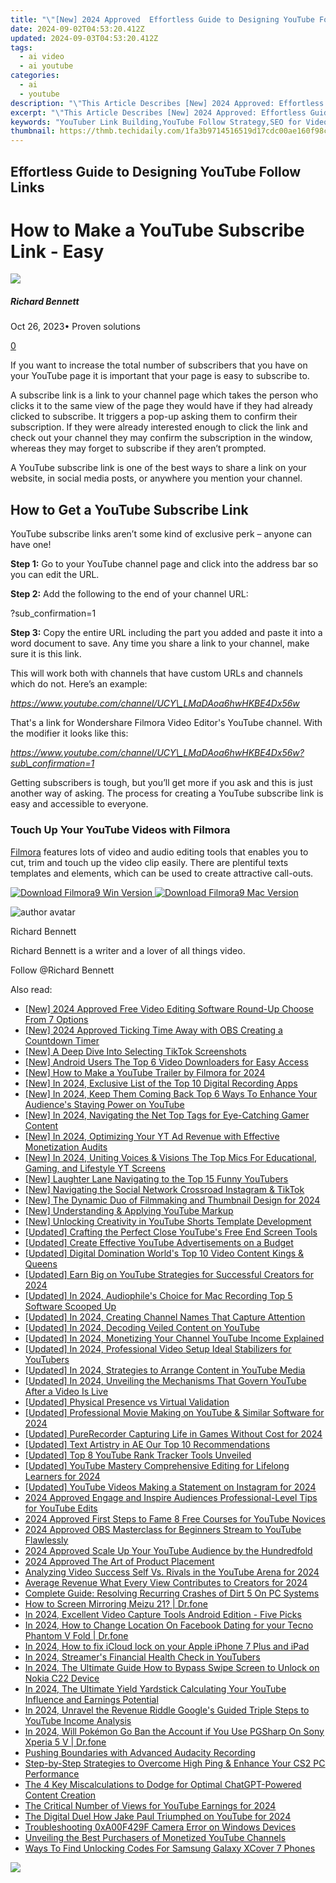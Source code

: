 ```yaml
---
title: "\"[New] 2024 Approved  Effortless Guide to Designing YouTube Follow Links\""
date: 2024-09-02T04:53:20.412Z
updated: 2024-09-03T04:53:20.412Z
tags:
  - ai video
  - ai youtube
categories:
  - ai
  - youtube
description: "\"This Article Describes [New] 2024 Approved: Effortless Guide to Designing YouTube Follow Links\""
excerpt: "\"This Article Describes [New] 2024 Approved: Effortless Guide to Designing YouTube Follow Links\""
keywords: "YouTuber Link Building,YouTube Follow Strategy,SEO for Video Platforms,Easy Follow Link Design,Digital Marketing Tips,Social Media Connectivity,Content Engagement Boost,YouTuber Link Building,YouTube Follow Strategy,SEO for Video Platforms,Easy Follow Link Design,Digital Marketing Tips,Social Media Connectivity,Content Engagement Boost"
thumbnail: https://thmb.techidaily.com/1fa3b9714516519d17cdc00ae160f98cb4b200553b264310d7d2980b9ce91d3e.jpg
---
```


## Effortless Guide to Designing YouTube Follow Links

# How to Make a YouTube Subscribe Link - Easy

![](https://images.wondershare.com/filmora/article-images/richard-bennett.jpg)

##### Richard Bennett

 Oct 26, 2023• Proven solutions

[0](#commentsBoxSeoTemplate)

If you want to increase the total number of subscribers that you have on your YouTube page it is important that your page is easy to subscribe to.

A subscribe link is a link to your channel page which takes the person who clicks it to the same view of the page they would have if they had already clicked to subscribe. It triggers a pop-up asking them to confirm their subscription. If they were already interested enough to click the link and check out your channel they may confirm the subscription in the window, whereas they may forget to subscribe if they aren’t prompted.

A YouTube subscribe link is one of the best ways to share a link on your website, in social media posts, or anywhere you mention your channel.

## How to Get a YouTube Subscribe Link

YouTube subscribe links aren’t some kind of exclusive perk – anyone can have one!

**Step 1:** Go to your YouTube channel page and click into the address bar so you can edit the URL.

**Step 2:** Add the following to the end of your channel URL:

?sub\_confirmation=1

**Step 3:** Copy the entire URL including the part you added and paste it into a word document to save. Any time you share a link to your channel, make sure it is this link.

This will work both with channels that have custom URLs and channels which do not. Here’s an example:

_<https://www.youtube.com/channel/UCY\_LMaDAoa6hwHKBE4Dx56w>_

That's a link for Wondershare Filmora Video Editor's YouTube channel. With the modifier it looks like this:

_<https://www.youtube.com/channel/UCY\_LMaDAoa6hwHKBE4Dx56w?sub\_confirmation=1>_

Getting subscribers is tough, but you’ll get more if you ask and this is just another way of asking. The process for creating a YouTube subscribe link is easy and accessible to everyone.

### Touch Up Your YouTube Videos with Filmora

[Filmora](https://tools.techidaily.com/wondershare/filmora/download/) features lots of video and audio editing tools that enables you to cut, trim and touch up the video clip easily. There are plentiful texts templates and elements, which can be used to create attractive call-outs.

[![Download Filmora9 Win Version](https://images.wondershare.com/filmora/guide/download-btn-win.jpg) ](https://tools.techidaily.com/wondershare/filmora/download/) [![Download Filmora9 Mac Version](https://images.wondershare.com/filmora/guide/download-btn-mac.jpg) ](https://tools.techidaily.com/wondershare/filmora/download/)

![author avatar](https://images.wondershare.com/filmora/article-images/richard-bennett.jpg)

Richard Bennett

Richard Bennett is a writer and a lover of all things video.

Follow @Richard Bennett


<ins class="adsbygoogle"
     style="display:block"
     data-ad-format="autorelaxed"
     data-ad-client="ca-pub-7571918770474297"
     data-ad-slot="1223367746"></ins>



<ins class="adsbygoogle"
     style="display:block"
     data-ad-client="ca-pub-7571918770474297"
     data-ad-slot="8358498916"
     data-ad-format="auto"
     data-full-width-responsive="true"></ins>





<span class="atpl-alsoreadstyle">Also read:</span>
<div><ul>
<li><a href="https://eaxpv-info.techidaily.com/new-2024-approved-free-video-editing-software-round-up-choose-from-7-options/"><u>[New] 2024 Approved  Free Video Editing Software Round-Up  Choose From 7 Options</u></a></li>
<li><a href="https://screen-video-capture.techidaily.com/new-2024-approved-ticking-time-away-with-obs-creating-a-countdown-timer/"><u>[New] 2024 Approved  Ticking Time Away with OBS  Creating a Countdown Timer</u></a></li>
<li><a href="https://extra-resources.techidaily.com/new-a-deep-dive-into-selecting-tiktok-screenshots/"><u>[New] A Deep Dive Into Selecting TikTok Screenshots</u></a></li>
<li><a href="https://youtube-data.techidaily.com/ndroid-users-the-top-6-video-downloaders-for-easy-access/"><u>[New] Android Users  The Top 6 Video Downloaders for Easy Access</u></a></li>
<li><a href="https://youtube-data.techidaily.com/ow-to-make-a-youtube-trailer-by-filmora-for-2024/"><u>[New] How to Make a YouTube Trailer by Filmora for 2024</u></a></li>
<li><a href="https://youtube-data.techidaily.com/n-2024-exclusive-list-of-the-top-10-digital-recording-apps/"><u>[New] In 2024, Exclusive List of the Top 10 Digital Recording Apps</u></a></li>
<li><a href="https://youtube-data.techidaily.com/n-2024-keep-them-coming-back-top-6-ways-to-enhance-your-audiences-staying-power-on-youtube/"><u>[New] In 2024, Keep Them Coming Back  Top 6 Ways To Enhance Your Audience's Staying Power on YouTube</u></a></li>
<li><a href="https://youtube-data.techidaily.com/n-2024-navigating-the-net-top-tags-for-eye-catching-gamer-content/"><u>[New] In 2024, Navigating the Net  Top Tags for Eye-Catching Gamer Content</u></a></li>
<li><a href="https://youtube-data.techidaily.com/n-2024-optimizing-your-yt-ad-revenue-with-effective-monetization-audits/"><u>[New] In 2024, Optimizing Your YT Ad Revenue with Effective Monetization Audits</u></a></li>
<li><a href="https://youtube-data.techidaily.com/n-2024-uniting-voices-and-visions-the-top-mics-for-educational-gaming-and-lifestyle-yt-screens/"><u>[New] In 2024, Uniting Voices & Visions  The Top Mics For Educational, Gaming, and Lifestyle YT Screens</u></a></li>
<li><a href="https://youtube-data.techidaily.com/aughter-lane-navigating-to-the-top-15-funny-youtubers/"><u>[New] Laughter Lane  Navigating to the Top 15 Funny YouTubers</u></a></li>
<li><a href="https://extra-approaches.techidaily.com/new-navigating-the-social-network-crossroad-instagram-and-tiktok/"><u>[New] Navigating the Social Network Crossroad  Instagram & TikTok</u></a></li>
<li><a href="https://youtube-data.techidaily.com/he-dynamic-duo-of-filmmaking-and-thumbnail-design-for-2024/"><u>[New] The Dynamic Duo of Filmmaking and Thumbnail Design for 2024</u></a></li>
<li><a href="https://youtube-data.techidaily.com/nderstanding-and-applying-youtube-markup/"><u>[New] Understanding & Applying YouTube Markup</u></a></li>
<li><a href="https://youtube-data.techidaily.com/nlocking-creativity-in-youtube-shorts-template-development/"><u>[New] Unlocking Creativity in YouTube Shorts Template Development</u></a></li>
<li><a href="https://youtube-data.techidaily.com/ed-crafting-the-perfect-close-youtubes-free-end-screen-tools/"><u>[Updated] Crafting the Perfect Close  YouTube's Free End Screen Tools</u></a></li>
<li><a href="https://youtube-data.techidaily.com/ed-create-effective-youtube-advertisements-on-a-budget/"><u>[Updated] Create Effective YouTube Advertisements on a Budget</u></a></li>
<li><a href="https://youtube-data.techidaily.com/ed-digital-domination-worlds-top-10-video-content-kings-and-queens/"><u>[Updated] Digital Domination  World's Top 10 Video Content Kings & Queens</u></a></li>
<li><a href="https://youtube-data.techidaily.com/ed-earn-big-on-youtube-strategies-for-successful-creators-for-2024/"><u>[Updated] Earn Big on YouTube  Strategies for Successful Creators for 2024</u></a></li>
<li><a href="https://screen-activity-recording.techidaily.com/updated-in-2024-audiophiles-choice-for-mac-recording-top-5-software-scooped-up/"><u>[Updated] In 2024, Audiophile's Choice for Mac Recording  Top 5 Software Scooped Up</u></a></li>
<li><a href="https://youtube-data.techidaily.com/ed-in-2024-creating-channel-names-that-capture-attention/"><u>[Updated] In 2024, Creating Channel Names That Capture Attention</u></a></li>
<li><a href="https://youtube-data.techidaily.com/ed-in-2024-decoding-veiled-content-on-youtube/"><u>[Updated] In 2024, Decoding Veiled Content on YouTube</u></a></li>
<li><a href="https://youtube-data.techidaily.com/ed-in-2024-monetizing-your-channel-youtube-income-explained/"><u>[Updated] In 2024, Monetizing Your Channel  YouTube Income Explained</u></a></li>
<li><a href="https://youtube-data.techidaily.com/ed-in-2024-professional-video-setup-ideal-stabilizers-for-youtubers/"><u>[Updated] In 2024, Professional Video Setup  Ideal Stabilizers for YouTubers</u></a></li>
<li><a href="https://youtube-data.techidaily.com/ed-in-2024-strategies-to-arrange-content-in-youtube-media/"><u>[Updated] In 2024, Strategies to Arrange Content in YouTube Media</u></a></li>
<li><a href="https://youtube-data.techidaily.com/ed-in-2024-unveiling-the-mechanisms-that-govern-youtube-after-a-video-is-live/"><u>[Updated] In 2024, Unveiling the Mechanisms That Govern YouTube After a Video Is Live</u></a></li>
<li><a href="https://extra-skills.techidaily.com/updated-physical-presence-vs-virtual-validation/"><u>[Updated] Physical Presence vs Virtual Validation</u></a></li>
<li><a href="https://youtube-data.techidaily.com/ed-professional-movie-making-on-youtube-and-similar-software-for-2024/"><u>[Updated] Professional Movie Making on YouTube & Similar Software for 2024</u></a></li>
<li><a href="https://screen-sharing-recording.techidaily.com/updated-purerecorder-capturing-life-in-games-without-cost-for-2024/"><u>[Updated] PureRecorder  Capturing Life in Games Without Cost for 2024</u></a></li>
<li><a href="https://some-approaches.techidaily.com/updated-text-artistry-in-ae-our-top-10-recommendations/"><u>[Updated] Text Artistry in AE  Our Top 10 Recommendations</u></a></li>
<li><a href="https://youtube-data.techidaily.com/ed-top-8-youtube-rank-tracker-tools-unveiled/"><u>[Updated] Top 8 YouTube Rank Tracker Tools Unveiled</u></a></li>
<li><a href="https://youtube-data.techidaily.com/ed-youtube-mastery-comprehensive-editing-for-lifelong-learners-for-2024/"><u>[Updated] YouTube Mastery  Comprehensive Editing for Lifelong Learners for 2024</u></a></li>
<li><a href="https://youtube-data.techidaily.com/ed-youtube-videos-making-a-statement-on-instagram-for-2024/"><u>[Updated] YouTube Videos  Making a Statement on Instagram for 2024</u></a></li>
<li><a href="https://youtube-data.techidaily.com/approved-engage-and-inspire-audiences-professional-level-tips-for-youtube-edits/"><u>2024 Approved  Engage and Inspire Audiences  Professional-Level Tips for YouTube Edits</u></a></li>
<li><a href="https://youtube-data.techidaily.com/approved-first-steps-to-fame-8-free-courses-for-youtube-novices/"><u>2024 Approved  First Steps to Fame  8 Free Courses for YouTube Novices</u></a></li>
<li><a href="https://youtube-data.techidaily.com/approved-obs-masterclass-for-beginners-stream-to-youtube-flawlessly/"><u>2024 Approved  OBS Masterclass for Beginners  Stream to YouTube Flawlessly</u></a></li>
<li><a href="https://youtube-data.techidaily.com/approved-scale-up-your-youtube-audience-by-the-hundredfold/"><u>2024 Approved  Scale Up Your YouTube Audience by the Hundredfold</u></a></li>
<li><a href="https://some-tips.techidaily.com/2024-approved-the-art-of-product-placement/"><u>2024 Approved  The Art of Product Placement</u></a></li>
<li><a href="https://youtube-data.techidaily.com/zing-video-success-self-vs-rivals-in-the-youtube-arena-for-2024/"><u>Analyzing Video Success  Self Vs. Rivals in the YouTube Arena for 2024</u></a></li>
<li><a href="https://youtube-data.techidaily.com/ge-revenue-what-every-view-contributes-to-creators-for-2024/"><u>Average Revenue  What Every View Contributes to Creators for 2024</u></a></li>
<li><a href="https://win-solutions.techidaily.com/complete-guide-resolving-recurring-crashes-of-dirt-5-on-pc-systems/"><u>Complete Guide: Resolving Recurring Crashes of Dirt 5 On PC Systems</u></a></li>
<li><a href="https://screen-mirror.techidaily.com/how-to-screen-mirroring-meizu-21-drfone-by-drfone-android/"><u>How to Screen Mirroring Meizu 21? | Dr.fone</u></a></li>
<li><a href="https://screen-recording.techidaily.com/in-2024-excellent-video-capture-tools-android-edition-five-picks/"><u>In 2024, Excellent Video Capture Tools  Android Edition - Five Picks</u></a></li>
<li><a href="https://fix-guide.techidaily.com/in-2024-how-to-change-location-on-facebook-dating-for-your-tecno-phantom-v-fold-drfone-by-drfone-virtual-android/"><u>In 2024, How to Change Location On Facebook Dating for your Tecno Phantom V Fold | Dr.fone</u></a></li>
<li><a href="https://activate-lock.techidaily.com/in-2024-how-to-fix-icloud-lock-on-your-apple-iphone-7-plus-and-ipad-by-drfone-ios/"><u>In 2024, How to fix iCloud lock on your Apple iPhone 7 Plus and iPad</u></a></li>
<li><a href="https://youtube-data.techidaily.com/24-streamers-financial-health-check-in-youtubers/"><u>In 2024, Streamer's Financial Health Check in YouTubers</u></a></li>
<li><a href="https://easy-unlock-android.techidaily.com/in-2024-the-ultimate-guide-how-to-bypass-swipe-screen-to-unlock-on-nokia-c22-device-by-drfone-android/"><u>In 2024, The Ultimate Guide How to Bypass Swipe Screen to Unlock on Nokia C22 Device</u></a></li>
<li><a href="https://youtube-data.techidaily.com/24-the-ultimate-yield-yardstick-calculating-your-youtube-influence-and-earnings-potential/"><u>In 2024, The Ultimate Yield Yardstick  Calculating Your YouTube Influence and Earnings Potential</u></a></li>
<li><a href="https://youtube-data.techidaily.com/24-unravel-the-revenue-riddle-googles-guided-triple-steps-to-youtube-income-analysis/"><u>In 2024, Unravel the Revenue Riddle  Google's Guided Triple Steps to YouTube Income Analysis</u></a></li>
<li><a href="https://android-pokemon-go.techidaily.com/in-2024-will-pokemon-go-ban-the-account-if-you-use-pgsharp-on-sony-xperia-5-v-drfone-by-drfone-virtual-android/"><u>In 2024, Will Pokémon Go Ban the Account if You Use PGSharp On Sony Xperia 5 V | Dr.fone</u></a></li>
<li><a href="https://extra-lessons.techidaily.com/pushing-boundaries-with-advanced-audacity-recording/"><u>Pushing Boundaries with Advanced Audacity Recording</u></a></li>
<li><a href="https://win-answers.techidaily.com/step-by-step-strategies-to-overcome-high-ping-and-enhance-your-cs2-pc-performance/"><u>Step-by-Step Strategies to Overcome High Ping & Enhance Your CS2 PC Performance</u></a></li>
<li><a href="https://tech-revival.techidaily.com/the-4-key-miscalculations-to-dodge-for-optimal-chatgpt-powered-content-creation/"><u>The 4 Key Miscalculations to Dodge for Optimal ChatGPT-Powered Content Creation</u></a></li>
<li><a href="https://youtube-data.techidaily.com/ritical-number-of-views-for-youtube-earnings-for-2024/"><u>The Critical Number of Views for YouTube Earnings for 2024</u></a></li>
<li><a href="https://youtube-data.techidaily.com/igital-duel-how-jake-paul-triumphed-on-youtube-for-2024/"><u>The Digital Duel  How Jake Paul Triumphed on YouTube for 2024</u></a></li>
<li><a href="https://win11.techidaily.com/troubleshooting-0xa00f429f-camera-error-on-windows-devices/"><u>Troubleshooting 0xA00F429F Camera Error on Windows Devices</u></a></li>
<li><a href="https://youtube-data.techidaily.com/ling-the-best-purchasers-of-monetized-youtube-channels/"><u>Unveiling the Best Purchasers of Monetized YouTube Channels</u></a></li>
<li><a href="https://sim-unlock.techidaily.com/ways-to-find-unlocking-codes-for-samsung-galaxy-xcover-7-phones-by-drfone-android/"><u>Ways To Find Unlocking Codes For Samsung Galaxy XCover 7 Phones</u></a></li>
</ul></div>

<!-- affiliate ads begin -->
<a href="https://store.nero.com/order/checkout.php?PRODS=42296985&QTY=1&AFFILIATE=108875&CART=1"><img src="https://secure.avangate.com/images/merchant/9cea886b9f44a3c2df1163730ab64994/products/copy_nero_burning_rom_cart.png" border="0">
</a>
<!-- affiliate ads end -->